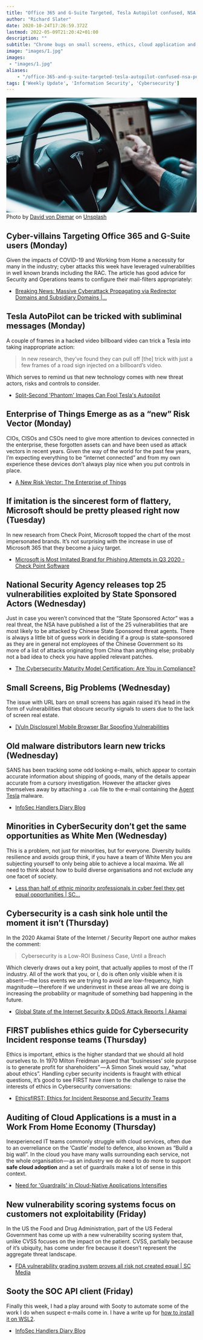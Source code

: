 ```yaml
---
title: "Office 365 and G-Suite Targeted, Tesla Autopilot confused, NSA points a finger (2020: Week 43)"
author: "Richard Slater"
date: 2020-10-24T17:26:59.372Z
lastmod: 2022-05-09T21:20:42+01:00
description: ""
subtitle: "Chrome bugs on small screens, ethics, cloud application and sooty."
image: "images/1.jpg" 
images:
 - "images/1.jpg"
aliases:
    - "/office-365-and-g-suite-targeted-tesla-autopilot-confused-nsa-points-a-finger-2020-week-43-da033a06c125"
tags: ['Weekly Update', 'Information Security', 'Cybersecurity']
---
```


![image](images/1.jpg)
Photo by [David von Diemar](https://unsplash.com/@davidvondiemar?utm_source=medium&amp;utm_medium=referral) on [Unsplash](https://unsplash.com?utm_source=medium&amp;utm_medium=referral)

## Cyber-villains Targeting Office 365 and G-Suite users (Monday)

Given the impacts of COVID-19 and Working from Home a necessity for many in the industry; cyber attacks this week have leveraged vulnerabilities in well known brands including the RAC. The article has good advice for Security and Operations teams to configure their mail-filters appropriately:

- [Breaking News: Massive Cyberattack Propagating via Redirector Domains and Subsidiary Domains |…](https://www.greathorn.com/blog-breaking-news-massive-cyberattack-propagating-via-redirector-domains-and-subsidiary-domains/)

## Tesla AutoPilot can be tricked with subliminal messages (Monday)

A couple of frames in a hacked video billboard video can trick a Tesla into taking inappropriate action:
> In new research, they’ve found they can pull off [the] trick with just a few frames of a road sign injected on a billboard’s video.

Which serves to remind us that new technology comes with new threat actors, risks and controls to consider.

- [Split-Second &#39;Phantom&#39; Images Can Fool Tesla&#39;s Autopilot](https://www.wired.com/story/tesla-model-x-autopilot-phantom-images/)

## Enterprise of Things Emerge as as a “new” Risk Vector (Monday)

CIOs, CISOs and CSOs need to give more attention to devices connected in the enterprise, these forgotten assets can and have been used as attack vectors in recent years. Given the way of the world for the past few years, I’m expecting everything to be “internet connected” and from my own experience these devices don’t always play nice when you put controls in place.

- [A New Risk Vector: The Enterprise of Things](https://www.darkreading.com/vulnerabilities---threats/a-new-risk-vector-the-enterprise-of-things-/a/d-id/1339081?_mc=rss_x_drr_edt_aud_dr_x_x-rss-simple)

## If imitation is the sincerest form of flattery, Microsoft should be pretty pleased right now (Tuesday)

In new research from Check Point, Microsoft topped the chart of the most impersonated brands. It’s not surprising with the increase in use of Microsoft 365 that they become a juicy target.

- [Microsoft is Most Imitated Brand for Phishing Attempts in Q3 2020 - Check Point Software](https://blog.checkpoint.com/2020/10/19/microsoft-is-most-imitated-brand-for-phishing-attempts-in-q3-2020/)

## National Security Agency releases top 25 vulnerabilities exploited by State Sponsored Actors (Wednesday)

Just in case you weren’t convinced that the “State Sponsored Actor” was a real threat, the NSA have published a list of the 25 vulnerabilities that are most likely to be attacked by Chinese State Sponsored threat agents. There is always a little bit of guess work in deciding if a group is state-sponsored as they are in general not employees of the Chinese Government so its more of a list of attacks originating from China than anything else; probably not a bad idea to check you have applied relevant patches.

- [The Cybersecurity Maturity Model Certification: Are You in Compliance?](https://www.darkreading.com/risk/the-cybersecurity-maturity-model-certification-are-you-in-compliance/a/d-id/1339040?_mc=rss_x_drr_edt_aud_dr_x_x-rss-simple)

## Small Screens, Big Problems (Wednesday)

The issue with URL bars on small screens has again raised it’s head in the form of vulnerabilities that obscure security signals to users due to the lack of screen real estate.

- [[Vuln Disclosure] Mobile Browser Bar Spoofing Vulnerabilities](https://blog.rapid7.com/2020/10/20/vulntober-multiple-mobile-browser-address-bar-spoofing-vulnerabilities/)

## Old malware distributors learn new tricks (Wednesday)

SANS has been tracking some odd looking e-mails, which appear to contain accurate information about shipping of goods, many of the details appear accurate from a cursory investigation. However the attacker gives themselves away by attaching a `.cab` file to the e-mail containing the [Agent Tesla](https://krebsonsecurity.com/2018/10/who-is-agent-tesla/) malware.

- [InfoSec Handlers Diary Blog](https://isc.sans.edu/diary/rss/26702)

## Minorities in CyberSecurity don’t get the same opportunities as White Men (Wednesday)

This is a problem, not just for minorities, but for everyone. Diversity builds resilience and avoids group think, if you have a team of White Men you are subjecting yourself to only being able to achieve a local maxima. We all need to think about how to build diverse organisations and not exclude any one facet of society.

- [Less than half of ethnic minority professionals in cyber feel they get equal opportunities | SC…](https://www.scmagazine.com/home/security-news/less-than-half-of-ethnic-minority-professionals-in-cybersecurity-feel-they-get-equal-treatment/)

## Cybersecurity is a cash sink hole until the moment it isn’t (Thursday)

In the 2020 Akamai State of the Internet / Security Report one author makes the comment:
> Cybersecurity is a Low-ROI Business Case, Until a Breach

Which cleverly draws out a key point, that actually applies to most of the IT industry. All of the work that you, or I, do is often only visible when it is absent — the loss events we are trying to avoid are low-frequency, high magnitude — therefore if we underinvest in these areas all we are doing is increasing the probability or magnitude of something bad happening in the future.

- [Global State of the Internet Security &amp; DDoS Attack Reports | Akamai](https://www.akamai.com/uk/en/resources/our-thinking/state-of-the-internet-report/global-state-of-the-internet-security-ddos-attack-reports.jsp)

## FIRST publishes ethics guide for Cybersecurity Incident response teams (Thursday)

Ethics is important, ethics is the higher standard that we should all hold ourselves to. In 1970 Milton Freidman argued that “businesses’ sole purpose is to generate profit for shareholders” — A Simon Sinek would say, “what about ethics”. Handling cyber security incidents is fraught with ethical questions, it’s good to see FIRST have risen to the challenge to raise the interests of ethics in Cybersecurity conversations:

- [EthicsfIRST: Ethics for Incident Response and Security Teams](https://ethicsfirst.org/)

## Auditing of Cloud Applications is a must in a Work From Home Economy (Thursday)

Inexperienced IT teams commonly struggle with cloud services, often due to an overreliance on the ‘Castle’ model to defence, also known as “Build a big wall”. In the cloud you have many walls surrounding each service, not the whole organisation — as an industry we do need to do more to support **safe cloud adoption** and a set of guardrails make a lot of sense in this context.

- [Need for &#39;Guardrails&#39; in Cloud-Native Applications Intensifies](https://www.darkreading.com/cloud/need-for-guardrails-in-cloud-native-applications-intensifies/d/d-id/1339242?_mc=rss_x_drr_edt_aud_dr_x_x-rss-simple)

## New vulnerability scoring systems focus on customers not exploitability (Friday)

In the US the Food and Drug Administration, part of the US Federal Government has come up with a new vulnerability scoring system that, unlike CVSS focuses on the impact on the patient. CVSS, partially because of it’s ubiquity, has come under fire because it doesn’t represent the aggregate threat landscape.

- [FDA vulnerability grading system proves all risk not created equal | SC Media](https://www.scmagazine.com/home/health-care/fda-vulnerability-grading-system-proves-all-risk-not-created-equal/)

## Sooty the SOC API client (Friday)

Finally this week, I had a play around with Sooty to automate some of the work I do when suspect e-mails come in. I have a write up for [how to install it on WSL2](https://richardslaterinthecloud.medium.com/sooty-the-security-operations-centre-client-e985465f1035).

- [InfoSec Handlers Diary Blog](https://isc.sans.edu/diary/rss/26714)
